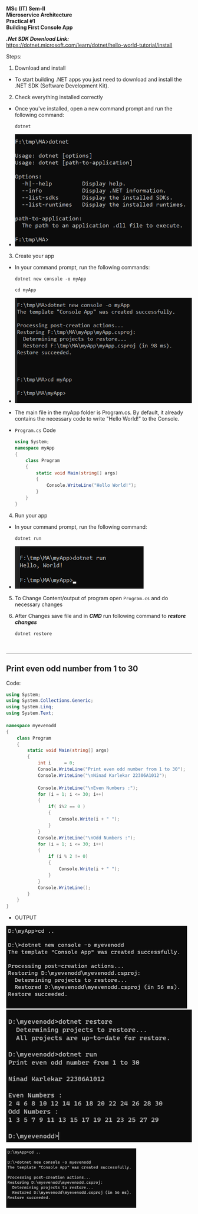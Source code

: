 **MSc (IT) Sem-II** <br>
**Microservice Architecture** <br>
**Practical #1** <br>
**Building First Console App**


***.Net SDK Download Link:***
<br>
https://dotnet.microsoft.com/learn/dotnet/hello-world-tutorial/install

Steps:

1. Download and install
- To start building .NET apps you just need to download and install the .NET SDK (Software Development Kit).

2. Check everything installed correctly
- Once you've installed, open a new command prompt and run the following command:
    ```
    dotnet
    ```

- ![Alt text](../ImagesMSCITSem2MA/MA_prac1_1.png)

3. Create your app
- In your command prompt, run the following commands:
    ```
    dotnet new console -o myApp
    ```
    ```
    cd myApp
    ```

- ![Alt text](../ImagesMSCITSem2MA/MA_prac1_2.png)

- The main file in the myApp folder is Program.cs. By default, it already contains the necessary code to write "Hello World!" to the Console.

- `Program.cs` Code

    ```cs
    using System;
    namespace myApp
    {
        class Program
        {
            static void Main(string[] args)
            {
                Console.WriteLine("Hello World!");
            }
        }
    }
    ```

4. Run your app
- In your command prompt, run the following command:
    ```
    dotnet run
    ```
- ![Alt text](../ImagesMSCITSem2MA/MA_prac1_3.png)


5. To Change Content/output of program open `Program.cs` and do necessary changes

6. After Changes save file and in ***CMD*** run following command to ***restore changes***
    ```
    dotnet restore
    ```
<br>

********************

## Print even odd number from 1 to 30

Code:

```cs
using System;
using System.Collections.Generic;
using System.Linq;
using System.Text;

namespace myevenodd
{    
    class Program
    {
        static void Main(string[] args)
        {
            int i     = 0;
		    Console.WriteLine("Print even odd number from 1 to 30");
		    Console.WriteLine("\nNinad Karlekar 22306A1012");

            Console.WriteLine("\nEven Numbers :");
            for (i = 1; i <= 30; i++)
            {   
                if( i%2 == 0 )
                {
                    Console.Write(i + " ");
                }
            }
            Console.WriteLine("\nOdd Numbers :");
            for (i = 1; i <= 30; i++)
            {
                if (i % 2 != 0)
                {
                    Console.Write(i + " ");
                }
            }
            Console.WriteLine();
        }
    }
}
```

- OUTPUT

![Alt text](../ImagesMSCITSem2MA/MA_prac1_4.png)
![Alt text](../ImagesMSCITSem2MA/MA_prac1_5.png)

<img src="../ImagesMSCITSem2MA/MA_prac1_4.png" width="70%">
